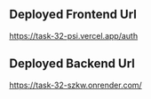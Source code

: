 ## Deployed Frontend Url  
https://task-32-psi.vercel.app/auth

## Deployed Backend Url  
https://task-32-szkw.onrender.com/

 
 
